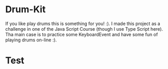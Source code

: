 # Drum-Kit

If you like play drums this is something for you! :). I made this project as a challenge in one of the Java Script Course (though I use Type Script here). Tha main case is to practice some KeyboardEvent and have some fun of playing drums on-line :).
<h1>Test</h1>
